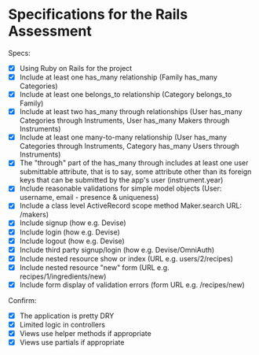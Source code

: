 # Specifications for the Rails Assessment

Specs:
- [x] Using Ruby on Rails for the project
- [x] Include at least one has_many relationship (Family has_many Categories)
- [x] Include at least one belongs_to relationship (Category belongs_to Family)
- [x] Include at least two has_many through relationships (User has_many Categories through Instruments, User has_many Makers through Instruments)
- [x] Include at least one many-to-many relationship (User has_many Categories through Instruments, Category has_many Users through Instruments)
- [x] The "through" part of the has_many through includes at least one user submittable attribute, that is to say, some attribute other than its foreign keys that can be submitted by the app's user (instrument.year)
- [x] Include reasonable validations for simple model objects (User: username, email - presence & uniqueness)
- [x] Include a class level ActiveRecord scope method 
Maker.search URL: /makers)
- [x] Include signup (how e.g. Devise)
- [x] Include login (how e.g. Devise)
- [x] Include logout (how e.g. Devise)
- [x] Include third party signup/login (how e.g. Devise/OmniAuth)
- [x] Include nested resource show or index (URL e.g. users/2/recipes)
- [x] Include nested resource "new" form (URL e.g. recipes/1/ingredients/new)
- [x] Include form display of validation errors (form URL e.g. /recipes/new)

Confirm:
- [x] The application is pretty DRY
- [x] Limited logic in controllers
- [x] Views use helper methods if appropriate
- [x] Views use partials if appropriate